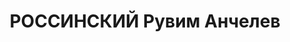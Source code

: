 ---
title: РОССИНСКИЙ Рувим Анчелев
description: "Род. в 1901, Кишинев, еврей, обр.: начальное, член ВКП(б). Проживал:\
  \ Москва, ул. Погодинская, д. 2/3, кв. 124. Зам. директора ткацко-отделочной фабрики\
  \ им.Молотова. \n  Арестован 25.09.1937. Обв. в шпионаже и участии в антисоветской\
  \ националистической диверсионной организации. Приговор: ВК ВС СССР, 04.11.1937\
  \ – ВМН. Расстрелян 04.11.1937, г.Москва. \n  Реабилитирован ВК ВС СССР 11.05.1957"
---
